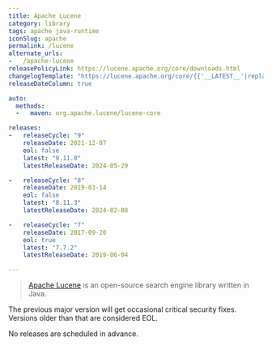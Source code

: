 ```yaml
---
title: Apache Lucene
category: library
tags: apache java-runtime
iconSlug: apache
permalink: /lucene
alternate_urls:
-   /apache-lucene
releasePolicyLink: https://lucene.apache.org/core/downloads.html
changelogTemplate: "https://lucene.apache.org/core/{{'__LATEST__'|replace:'.','_'}}/changes/Changes.html"
releaseDateColumn: true

auto:
  methods:
  -   maven: org.apache.lucene/lucene-core

releases:
-   releaseCycle: "9"
    releaseDate: 2021-12-07
    eol: false
    latest: "9.11.0"
    latestReleaseDate: 2024-05-29

-   releaseCycle: "8"
    releaseDate: 2019-03-14
    eol: false
    latest: "8.11.3"
    latestReleaseDate: 2024-02-08

-   releaseCycle: "7"
    releaseDate: 2017-09-20
    eol: true
    latest: "7.7.2"
    latestReleaseDate: 2019-06-04

---
```


> [Apache Lucene](https://lucene.apache.org/) is an open-source search engine library written in Java.

The previous major version will get occasional critical security fixes.
Versions older than that are considered EOL.

No releases are scheduled in advance.
